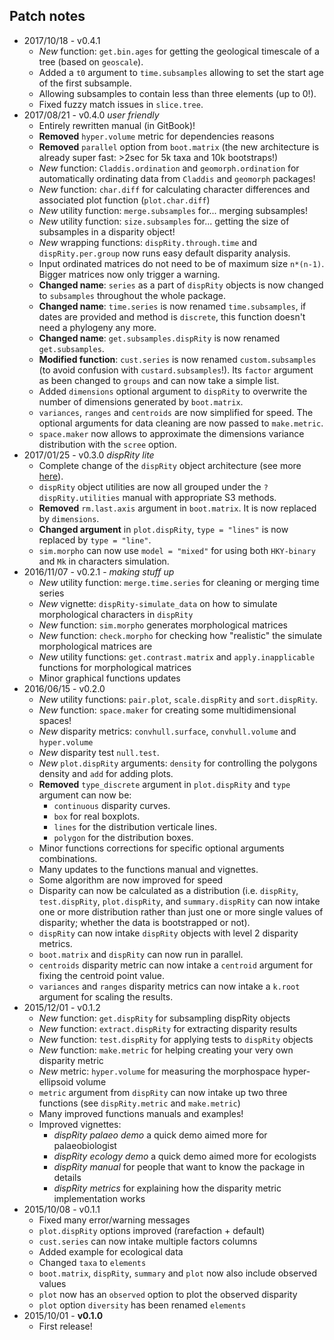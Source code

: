 Patch notes
----
* 2017/10/18 - v0.4.1 
  * *New* function: `get.bin.ages` for getting the geological timescale of a tree (based on `geoscale`).
  * Added a `t0` argument to `time.subsamples` allowing to set the start age of the first subsample.
  * Allowing subsamples to contain less than three elements (up to 0!).
  * Fixed fuzzy match issues in `slice.tree`.
* 2017/08/21 - v0.4.0 *user friendly*
  * Entirely rewritten manual (in GitBook)!
  * **Removed** `hyper.volume` metric for dependencies reasons
  * **Removed** `parallel` option from `boot.matrix` (the new architecture is already super fast: >2sec for 5k taxa and 10k bootstraps!)
  * *New* function: `Claddis.ordination` and `geomorph.ordination` for automatically ordinating data from `Claddis` and `geomorph` packages!
  * *New* function: `char.diff` for calculating character differences and associated plot function (`plot.char.diff`)
  * *New* utility function: `merge.subsamples` for... merging subsamples!
  * *New* utility function: `size.subsamples` for... getting the size of subsamples in a disparity object!
  * *New* wrapping functions: `dispRity.through.time` and `dispRity.per.group` now runs easy default disparity analysis.
  * Input ordinated matrices do not need to be of maximum size `n*(n-1)`. Bigger matrices now only trigger a warning.
  * **Changed name**: `series` as a part of `dispRity` objects is now changed to `subsamples` throughout the whole package.
  * **Changed name**: `time.series` is now renamed `time.subsamples`, if dates are provided and method is `discrete`, this function doesn't need a phylogeny any more.
  * **Changed name**: `get.subsamples.dispRity` is now renamed `get.subsamples`.
  * **Modified function**: `cust.series` is now renamed `custom.subsamples` (to avoid confusion with `custard.subsamples`!). Its `factor` argument as been changed to `groups` and can now take a simple list.
  * Added `dimensions` optional argument to `dispRity` to overwrite the number of dimensions generated by `boot.matrix`.
  * `variances`, `ranges` and `centroids` are now simplified for speed. The optional arguments for data cleaning are now passed to `make.metric`.
  * `space.maker` now allows to approximate the dimensions variance distribution with the `scree` option.
* 2017/01/25 - v0.3.0 *dispRity lite*
  * Complete change of the `dispRity` object architecture (see more [here](https://github.com/TGuillerme/dispRity/blob/master/disparity_object.md)).
  * `dispRity` object utilities are now all grouped under the `?dispRity.utilities`	manual with appropriate S3 methods.
  * **Removed** `rm.last.axis` argument in `boot.matrix`. It is now replaced by `dimensions`.
  * **Changed argument** in `plot.dispRity`, `type = "lines"` is now replaced by `type = "line"`.
  * `sim.morpho` can now use `model = "mixed"` for using both `HKY-binary` and `Mk` in characters simulation.
* 2016/11/07 - v0.2.1 - *making stuff up*
  * *New* utility function: `merge.time.series` for cleaning or merging time series
  * *New* vignette: `dispRity-simulate_data` on how to simulate morphological characters in `dispRity`
  * *New* function: `sim.morpho` generates morphological matrices 
  * *New* function: `check.morpho` for checking how "realistic" the simulate morphological matrices are
  * *New* utility functions: `get.contrast.matrix` and `apply.inapplicable` functions for morphological matrices
  * Minor graphical functions updates
* 2016/06/15 - v0.2.0
  * *New* utility functions: `pair.plot`, `scale.dispRity` and `sort.dispRity`.
  * *New* function: `space.maker` for creating some multidimensional spaces!
  * *New* disparity metrics: `convhull.surface`, `convhull.volume` and `hyper.volume`
  * *New* disparity test `null.test`.
  * *New* `plot.dispRity` arguments: `density` for controlling the polygons density and `add` for adding plots.
  * **Removed** `type_discrete` argument in `plot.dispRity` and `type` argument can now be:
  	* `continuous` disparity curves.
  	* `box` for real boxplots.
  	* `lines` for the distribution verticale lines.
  	* `polygon` for the distribution boxes.
  * Minor functions corrections for specific optional arguments combinations.
  * Many updates to the functions manual and vignettes.
  * Some algorithm are now improved for speed
  * Disparity can now be calculated as a distribution (i.e. `dispRity`, `test.dispRity`, `plot.dispRity`, and `summary.dispRity` can now intake one or more distribution rather than just one or more single values of disparity; whether the data is bootstrapped or not).
  * `dispRity` can now intake `dispRity` objects with level 2 disparity metrics.
  * `boot.matrix` and `dispRity` can now run in parallel.
  * `centroids` disparity metric can now intake a `centroid` argument for fixing the centroid point value.
  * `variances` and `ranges` disparity metrics can now intake a `k.root` argument for scaling the results.
* 2015/12/01 - v0.1.2
  * *New* function: `get.dispRity` for subsampling dispRity objects
  * *New* function: `extract.dispRity` for extracting disparity results
  * *New* function: `test.dispRity` for applying tests to `dispRity` objects
  * *New* function: `make.metric` for helping creating your very own disparity metric
  * *New* metric: `hyper.volume` for measuring the morphospace hyper-ellipsoid volume
  * `metric` argument from `dispRity` can now intake up two three functions (see `dispRity.metric` and `make.metric`)
  * Many improved functions manuals and examples!
  * Improved vignettes:
    * *dispRity palaeo demo* a quick demo aimed more for palaeobiologist
    * *dispRity ecology demo* a quick demo aimed more for ecologists
    * *dispRity manual* for people that want to know the package in details
    * *dispRity metrics* for explaining how the disparity metric implementation works
* 2015/10/08 - v0.1.1
  * Fixed many error/warning messages
  * `plot.dispRity` options improved (rarefaction + default)
  * `cust.series` can now intake multiple factors columns
  * Added example for ecological data
  * Changed `taxa` to `elements`
  * `boot.matrix`, `dispRity`, `summary` and `plot` now also include observed values
  * `plot` now has an `observed` option to plot the observed disparity
  * `plot` option `diversity` has been renamed `elements`
* 2015/10/01 - **v0.1.0**
  * First release!
